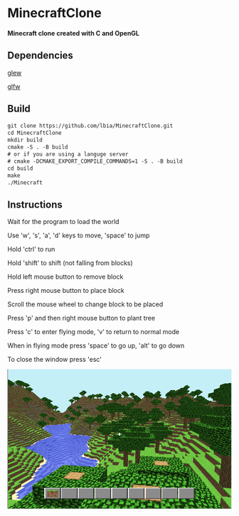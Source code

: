 # MinecraftClone

#### Minecraft clone created with C and OpenGL

## Dependencies

[glew](https://github.com/nigels-com/glew)

[glfw](https://github.com/glfw/glfw)

## Build

```
git clone https://github.com/lbia/MinecraftClone.git
cd MinecraftClone
mkdir build
cmake -S . -B build
# or if you are using a languge server
# cmake -DCMAKE_EXPORT_COMPILE_COMMANDS=1 -S . -B build
cd build
make
./Minecraft
```

## Instructions

Wait for the program to load the world

Use 'w', 's', 'a', 'd' keys to move, 'space' to jump

Hold 'ctrl' to run

Hold 'shift' to shift (not falling from blocks)

Hold left mouse button to remove block

Press right mouse button to place block

Scroll the mouse wheel to change block to be placed

Press 'p' and then right mouse button to plant tree

Press 'c' to enter flying mode, 'v' to return to normal mode

When in flying mode press 'space' to go up, 'alt' to go down

To close the window press 'esc'

![world](screenshot/world.png)
